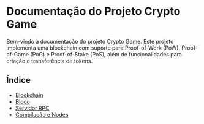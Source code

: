 # Documentação do Projeto Crypto Game

Bem-vindo à documentação do projeto Crypto Game. Este projeto implementa uma blockchain com suporte para Proof-of-Work (PoW), Proof-of-Game (PoG) e Proof-of-Stake (PoS), além de funcionalidades para criação e transferência de tokens.

## Índice

- [Blockchain](blockchain.md)
- [Bloco](block.md)
- [Servidor RPC](rpc.md)
- [Compilação e Nodes](setup.md)